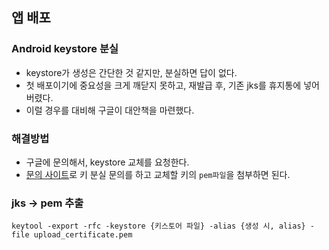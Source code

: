## 앱 배포
### Android keystore 분실
- keystore가 생성은 간단한 것 같지만, 분실하면 답이 없다.
- 첫 배포이기에 중요성을 크게 깨닫지 못하고, 재발급 후, 기존 jks를 휴지통에 넣어버렸다.
- 이럴 경우를 대비해 구글이 대안책을 마련했다.

### 해결방법
- 구글에 문의해서, keystore 교체를 요청한다.
- [문의 사이트](https://support.google.com/googleplay/android-developer/contact/otherbugs)로 키 분실 문의를 하고 교체할 키의 `pem파일`을 첨부하면 된다.

### jks -> pem 추출
```
keytool -export -rfc -keystore {키스토어 파일} -alias {생성 시, alias} -file upload_certificate.pem
```